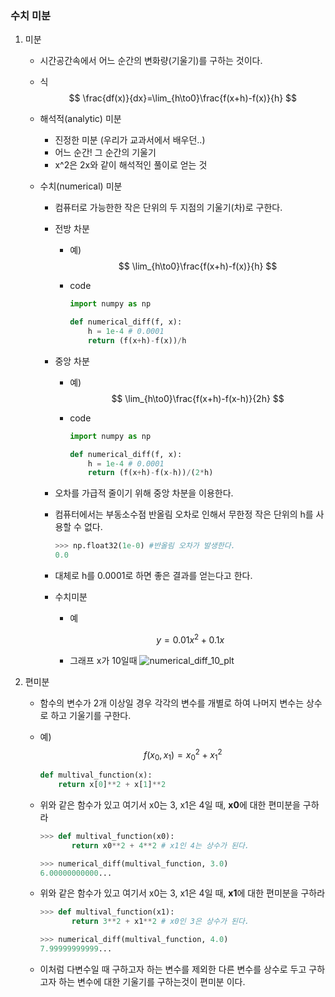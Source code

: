 ### 수치 미분

1. 미분

   - 시간공간속에서 어느 순간의 변화량(기울기)를 구하는 것이다.

   - 식
     $$
     \frac{df(x)}{dx}=\lim_{h\to0}\frac{f(x+h)-f(x)}{h}
     $$

   - 해석적(analytic) 미분

     - 진정한 미분 (우리가 교과서에서 배우던..)
     - 어느 순간! 그 순간의 기울기
     - x^2은 2x와 같이 해석적인 풀이로 얻는 것

   - 수치(numerical) 미분

     - 컴퓨터로 가능한한 작은 단위의 두 지점의 기울기(차)로 구한다.

     - 전방 차분

       - 예)
         $$
         \lim_{h\to0}\frac{f(x+h)-f(x)}{h}
         $$

       - code

         ```python
         import numpy as np
         
         def numerical_diff(f, x):
             h = 1e-4 # 0.0001
             return (f(x+h)-f(x))/h
         ```

     - 중앙 차분

       - 예)
         $$
         \lim_{h\to0}\frac{f(x+h)-f(x-h)}{2h}
         $$

       - code

         ```python
         import numpy as np
         
         def numerical_diff(f, x):
             h = 1e-4 # 0.0001
             return (f(x+h)-f(x-h))/(2*h)
         ```

     - 오차를 가급적 줄이기 위해 중앙 차분을 이용한다. 

     - 컴퓨터에서는 부동소수점 반올림 오차로 인해서 무한정 작은 단위의 h를 사용할 수 없다. 

       ```python
       >>> np.float32(1e-0) #반올림 오차가 발생한다. 
       0.0
       ```

     - 대체로 h를 0.0001로 하면 좋은 결과를 얻는다고 한다.

     - 수치미분

       - 예

       $$
       y=0.01x^2+0.1x
       $$

       - 그래프 x가 10일때
         ![numerical_diff_10_plt](/home/haejung/working/github/numpy_basic/plot_images/numerical_diff_10_plt.png)

2. 편미분

   - 함수의 변수가 2개 이상일 경우 각각의 변수를 개별로 하여 나머지 변수는 상수로 하고 기울기를 구한다.

   - 예)
     $$
     f(x_0, x_1)=x_0^2+x_1^2
     $$

     ```python
     def multival_function(x):
         return x[0]**2 + x[1]**2
     ```

   - 위와 같은 함수가 있고 여기서 x0는 3, x1은 4일 때, **x0**에 대한 편미분을 구하라

     ```python
     >>> def multival_function(x0):
            return x0**2 + 4**2 # x1인 4는 상수가 된다. 
     
     >>> numerical_diff(multival_function, 3.0)
     6.00000000000...
     ```

   - 위와 같은 함수가 있고 여기서 x0는 3, x1은 4일 때, **x1**에 대한 편미분을 구하라

     ```python
     >>> def multival_function(x1):
            return 3**2 + x1**2 # x0인 3은 상수가 된다. 
     
     >>> numerical_diff(multival_function, 4.0)
     7.99999999999...
     ```

   - 이처럼 다변수일 때 구하고자 하는 변수를 제외한 다른 변수를 상수로 두고 구하고자 하는 변수에 대한 기울기를 구하는것이 편미분 이다.